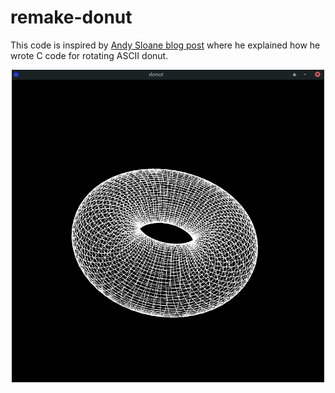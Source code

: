 # remake-donut

This code is inspired by [Andy Sloane blog post](https://www.a1k0n.net/2011/07/20/donut-math.html) where he explained how he wrote C code for rotating ASCII donut.


<p align="center">
	<img src="imgs/donut.png" width="500" height="500">
</p>
